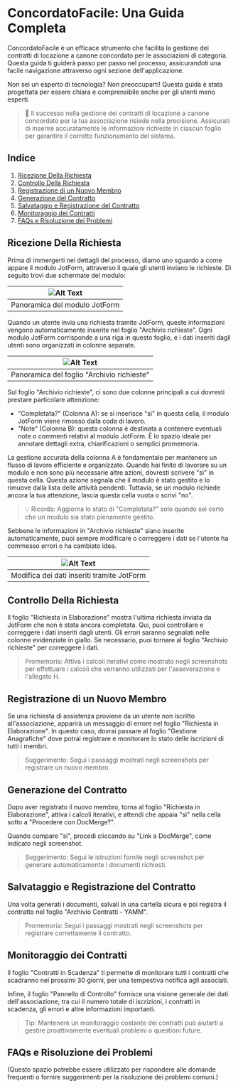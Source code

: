 # ConcordatoFacile: Una Guida Completa

ConcordatoFacile è un efficace strumento che facilita la gestione dei contratti di locazione a canone concordato per le associazioni di categoria. Questa guida ti guiderà passo per passo nel processo, assicurandoti una facile navigazione attraverso ogni sezione dell'applicazione.

Non sei un esperto di tecnologia? Non preoccuparti! Questa guida è stata progettata per essere chiara e comprensibile anche per gli utenti meno esperti.

> 🎯 Il successo nella gestione dei contratti di locazione a canone concordato per la tua associazione risiede nella precisione. Assicurati di inserire accuratamente le informazioni richieste in ciascun foglio per garantire il corretto funzionamento del sistema.

## Indice

1. [Ricezione Della Richiesta](#ricezione-della-richiesta)
2. [Controllo Della Richiesta](#controllo-della-richiesta)
3. [Registrazione di un Nuovo Membro](#registrazione-di-un-nuovo-membro)
4. [Generazione del Contratto](#generazione-del-contratto)
5. [Salvataggio e Registrazione del Contratto](#salvataggio-e-registrazione-del-contratto)
6. [Monitoraggio dei Contratti](#monitoraggio-dei-contratti)
7. [FAQs e Risoluzione dei Problemi](#faqs-e-risoluzione-dei-problemi)

## Ricezione Della Richiesta

Prima di immergerti nei dettagli del processo, diamo uno sguardo a come appare il modulo JotForm, attraverso il quale gli utenti inviano le richieste. Di seguito trovi due schermate del modulo:


| ![Alt Text](https://filedn.eu/llmlYMMbHsXVkfJvhTGDV50/concordatofacile/demo_assets/scrnli_5_20_2023_1-29-43%20PM.gif) |
|:--:|
| Panoramica del modulo JotForm |

Quando un utente invia una richiesta tramite JotForm, queste informazioni vengono automaticamente inserite nel foglio "Archivio richieste". Ogni modulo JotForm corrisponde a una riga in questo foglio, e i dati inseriti dagli utenti sono organizzati in colonne separate.

| ![Alt Text](https://filedn.eu/llmlYMMbHsXVkfJvhTGDV50/concordatofacile/demo_assets/Google%20Workflow%20-%20Step%202.png) | 
|:--:|
| Panoramica del foglio "Archivio richieste" |

Sul foglio "Archivio richieste", ci sono due colonne principali a cui dovresti prestare particolare attenzione:

- "Completata?" (Colonna A): se si inserisce "sì" in questa cella, il modulo JotForm viene rimosso dalla coda di lavoro.
- "Note" (Colonna B): questa colonna è destinata a contenere eventuali note o commenti relativi al modulo JotForm. È lo spazio ideale per annotare dettagli extra, chiarificazioni o semplici promemoria.

La gestione accurata della colonna A è fondamentale per mantenere un flusso di lavoro efficiente e organizzato. Quando hai finito di lavorare su un modulo e non sono più necessarie altre azioni, dovresti scrivere "sì" in questa cella. Questa azione segnala che il modulo è stato gestito e lo rimuove dalla lista delle attività pendenti. Tuttavia, se un modulo richiede ancora la tua attenzione, lascia questa cella vuota o scrivi "no". 

> 💡 Ricorda: Aggiorna lo stato di "Completata?" solo quando sei certo che un modulo sia stato pienamente gestito.

Sebbene le informazioni in "Archivio richieste" siano inserite automaticamente, puoi sempre modificare o correggere i dati se l'utente ha commesso errori o ha cambiato idea.

| ![Alt Text](https://filedn.eu/llmlYMMbHsXVkfJvhTGDV50/concordatofacile/demo_assets/scrnli_5_20_2023_1-15-08%20PM.gif) |
|:--:|
| Modifica dei dati inseriti tramite JotForm |

## Controllo Della Richiesta

Il foglio "Richiesta in Elaborazione" mostra l'ultima richiesta inviata da JotForm che non è stata ancora completata. Qui, puoi controllare e correggere i dati inseriti dagli utenti. Gli errori saranno segnalati nelle colonne evidenziate in giallo. Se necessario, puoi tornare al foglio "Archivio richieste" per correggere i dati.

> Promemoria: Attiva i calcoli iterativi come mostrato negli screenshots per effettuare i calcoli che verranno utilizzati per l'asseverazione e l'allegato H.

## Registrazione di un Nuovo Membro

Se una richiesta di assistenza proviene da un utente non iscritto all'associazione, apparirà un messaggio di errore nel foglio "Richiesta in Elaborazione". In questo caso, dovrai passare al foglio "Gestione Anagrafiche" dove potrai registrare e monitorare lo stato delle iscrizioni di tutti i membri.

> Suggerimento: Segui i passaggi mostrati negli screenshots per registrare un nuovo membro.

## Generazione del Contratto

Dopo aver registrato il nuovo membro, torna al foglio "Richiesta in Elaborazione", attiva i calcoli iterativi, e attendi che appaia "sì" nella cella sotto a "Procedere con DocMerge?".

Quando compare "sì", procedi cliccando su "Link a DocMerge", come indicato negli screenshot.

> Suggerimento: Segui le istruzioni fornite negli screenshot per generare automaticamente i documenti richiesti.

## Salvataggio e Registrazione del Contratto

Una volta generati i documenti, salvali in una cartella sicura e poi registra il contratto nel foglio "Archivio Contratti - YAMM".

> Promemoria: Segui i passaggi mostrati negli screenshots per registrare correttamente il contratto.

## Monitoraggio dei Contratti

Il foglio "Contratti in Scadenza" ti permette di monitorare tutti i contratti che scadranno nei prossimi 30 giorni, per una tempestiva notifica agli associati.

Infine, il foglio "Pannello di Controllo" fornisce una visione generale dei dati dell'associazione, tra cui il numero totale di iscrizioni, i contratti in scadenza, gli errori e altre informazioni importanti.

> Tip: Mantenere un monitoraggio costante dei contratti può aiutarti a gestire proattivamente eventuali problemi o questioni future.

## FAQs e Risoluzione dei Problemi

(Questo spazio potrebbe essere utilizzato per rispondere alle domande frequenti o fornire suggerimenti per la risoluzione dei problemi comuni.)
